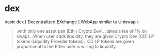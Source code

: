 # **dex**
basic dex [ Decentralized EXchange ] WebApp similar to Uniswap :-
  >.with only one asset pair (Eth / Crypto Dev).
  >.takes a fee of 1% on swaps.
  >.When user adds liquidity, they are given Crypto Dev [CD] LP tokens (Liquidity Provider tokens).
  >.CD LP tokens are given proportional to the Ether user is willing to liquidify.
